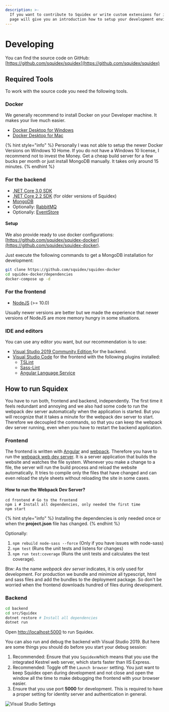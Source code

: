 ```yaml
---
description: >-
  If you want to contribute to Squidex or write custom extensions for it, this
  page will give you an introduction how to setup your development environment.
---
```


# Developing

You can find the source code on GitHub: [https://github.com/squidex/squidex](https://github.com/squidex/squidex)

## Required Tools

To work with the source code you need the following tools.

### Docker

We generally recommend to install Docker on your Developer machine. It makes your live much easier.

* [Docker Desktop for Windows](https://docs.docker.com/docker-for-windows/)
* [Docker Desktop for Mac](https://docs.docker.com/docker-for-mac/)

{% hint style="info" %}
Personally I was not able to setup the newer Docker Versions on Windows 10 Home. If you do not have a Windows 10 license, I recommend not to invest the Money. Get a cheap build server for a few bucks per month or just install MongoDB manually. It takes only around 15 minutes.
{% endhint %}

### For the backend

* [.NET Core 3.0 SDK](https://dotnet.microsoft.com/download/dotnet-core/3.0) 
* [.NET Core 2.2 SDK](https://dotnet.microsoft.com/download/dotnet-core/2.2) \(for older versions of Squidex\)
* [MongoDB](https://www.mongodb.com/)
* Optionally: [RabbitMQ](https://www.rabbitmq.com/download.html)
* Optionally: [EventStore](https://eventstore.org/)

#### Setup

We also provide ready to use docker configurations: [https://github.com/squidex/squidex-docker](https://github.com/squidex/squidex-docker). 

Just execute the following commands to get a MongoDB installation for development:

```bash
git clone https://github.com/squidex/squidex-docker
cd squidex-docker/dependencies
docker-compose up -d
```

### For the frontend

* [NodeJS](https://nodejs.org/en/) \(&gt;= 10.0\)

Usually newer versions are better but we made the experience that newer versions of NodeJS are more memory hungry in some situations.

### IDE and editors

You can use any editor you want, but our recommendation is to use:

* [Visual Studio 2019 Community Edition ](https://visualstudio.microsoft.com/vs/?rr=https%3A%2F%2Fwww.google.com%2F)for the backend.
* [Visual Studio Code](https://code.visualstudio.com/) for the frontend with the following plugins installed:
  * [TSLint](https://marketplace.visualstudio.com/items?itemName=ms-vscode.vscode-typescript-tslint-plugin)
  * [Sass-Lint](https://marketplace.visualstudio.com/items?itemName=glen-84.sass-lint)
  * [Angular Language Service](https://marketplace.visualstudio.com/items?itemName=Angular.ng-template)

## How to run Squidex

You have to run both, frontend and backend, independently. The first time it feels redundant and annoying and we also had some code to run the webpack dev server automatically when the application is started. But you will recognize that it takes a minute for the webpack dev server to start. Therefore we decoupled the commands, so that you can keep the webpack dev server running, even when you have to restart the backend application.

### Frontend

The frontend is written with [Angular](https://angular.io) and [webpack](https://webpack.js.org/). Therefore you have to run the [webpack web dev server](https://webpack.js.org/configuration/dev-server/). It is a server application that builds the website and watches the file system. Whenever you make a change to a file, the server will run the build process and reload the website automatically. It tries to compile only the files that have changed and can even reload the style sheets without reloading the site in some cases.

#### How to run the Webpack Dev Server?

```text
cd frontend # Go to the frontend
npm i # Install all dependencies, only needed the first time
npm start
```

{% hint style="info" %}
Installing the dependencies is only needed once or when the **project.json** file has changed.
{% endhint %}

Optionally:

1. `npm rebuild node-sass --force` \(Only if you have issues with node-sass\)
2. `npm test` \(Runs the unit tests and listens for changes\)
3. `npm run test:coverage` \(Runs the unit tests and calculates the test coverage\).

Btw: As the name _webpack dev server_ indicates, it is only used for development. For production we bundle and minimize all typescript, html and sass files and add the bundles to the deployment package. So don't be worried when the frontend downloads hundred of files during development.

### Backend

```bash
cd backend
cd src/Squidex
dotnet restore # Install all dependencies
dotnet run
```

Open [http://localhost:5000](http://localhost:5000) to run Squidex.

You can also run and debug the backend with Visual Studio 2019. But here are some things you should do before you start your debug session:

1. Recommended: Ensure that you `Squidex`which means that you use the integrated Kestrel web server, which starts faster than IIS Express.
2. Recommended: Toggle off the `Launch browser` setting. You just want to keep Squidex open during development and not close and open the window all the time to make debugging the frontend with your browser easier.
3. Ensure that you use port **5000** for development. This is required to have a proper setting for identity server and authentication in general. 

![Visual Studio Settings](../../.gitbook/assets/image%20%2816%29.png)

